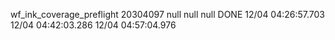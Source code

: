 wf_ink_coverage_preflight	20304097	null	null	null	DONE	12/04 04:26:57.703	12/04 04:42:03.286	12/04 04:57:04.976